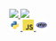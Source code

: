 

<p align="left"> 
      <a href="https://github.com/zcxw-code">
            <img src="https://readme-typing-svg.demolab.com?font=&duration=1&pause=1000&color=F7F7F7&width=100&lines=sh-3.2%23"  />
            <img src="https://readme-typing-svg.demolab.com?font=&duration=5000&pause=1000&color=F7F7F7&lines=github+profile+-u+%22zcxw-code%22"  />
          <br/>
            <img height="20" alt="python" src="https://raw.githubusercontent.com/github/explore/80688e429a7d4ef2fca1e82350fe8e3517d3494d/topics/python/python.png"/>
            <img height="20" alt="javascript" src="https://raw.githubusercontent.com/github/explore/80688e429a7d4ef2fca1e82350fe8e3517d3494d/topics/javascript/javascript.png"/>
            <img height="20" alt="php" src="https://raw.githubusercontent.com/github/explore/80688e429a7d4ef2fca1e82350fe8e3517d3494d/topics/php/php.png"/>
          <br/>
<!--             <img src="https://github-readme-stats.vercel.app/api?username=zcxw-code&show_icons=true&theme=gotham" />
          <br/>
            <img src="https://github-readme-stats.vercel.app/api/top-langs/?username=zcxw-code&layout=compact&theme=gotham" /> -->
<!--           <br/>
            <img src="https://profile-counter.glitch.me/zcxw-code/count.svg" />
 -->
      
</p>
